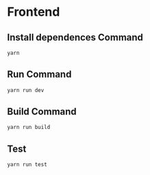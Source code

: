 # Frontend

## Install dependences Command

```bash
yarn
```

## Run Command

```bash
yarn run dev
```

## Build Command

```bash
yarn run build
```

## Test

```bash
yarn run test
```
